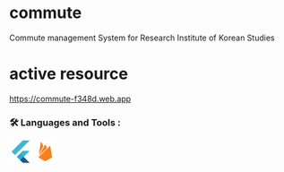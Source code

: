 # commute

Commute management System for Research Institute of Korean Studies

# active resource 

https://commute-f348d.web.app

### :hammer_and_wrench: Languages and Tools :
<div>
  <img src="https://github.com/devicons/devicon/blob/master/icons/flutter/flutter-original.svg" title="flutterbadge" **alt="Git" width="40" height="40"/>
  <img src="https://github.com/devicons/devicon/blob/master/icons/firebase/firebase-plain.svg" title="firebasebadge" **alt="Git" width="40" height="40"/>
</div>
